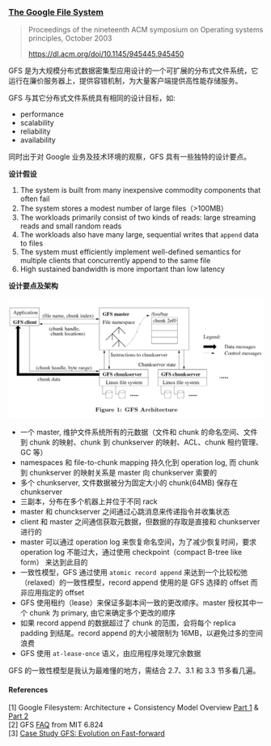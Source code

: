 ### [The Google File System](https://static.googleusercontent.com/media/research.google.com/en//archive/gfs-sosp2003.pdf)

> Proceedings of the nineteenth ACM symposium on Operating systems principles, October 2003
>
> https://dl.acm.org/doi/10.1145/945445.945450

GFS 是为大规模分布式数据密集型应用设计的一个可扩展的分布式文件系统，它运行在廉价服务器上，提供容错机制，为大量客户端提供高性能存储服务。

GFS 与其它分布式文件系统具有相同的设计目标，如:

- performance
- scalability
- reliability
- availability

同时出于对 Google 业务及技术环境的观察，GFS 具有一些独特的设计要点。

**设计假设**

1. The system is built from many inexpensive commodity components that often fail
2. The system stores a modest number of large files（>100MB）
3. The workloads primarily consist of two kinds of reads: large streaming reads and small random reads
4. The workloads also have many large, sequential writes that `append` data to files
5. The system must efficiently implement well-defined semantics for multiple clients that concurrently append to the same file
6. High sustained bandwidth is more important than low latency

**设计要点及架构**

![GFS Architecture](../assets/images/gfs_architecture.jpg)

- 一个 master, 维护文件系统所有的元数据（文件和 chunk 的命名空间、文件到 chunk 的映射、chunk 到 chunkserver 的映射、ACL、chunk 租约管理、GC 等）
- namespaces 和 file-to-chunk mapping 持久化到 operation log, 而 chunk 到 chunkserver 的映射关系是 master 向 chunkserver 索要的
- 多个 chunkserver, 文件数据被分为固定大小的 chunk(64MB) 保存在 chunkserver
- 三副本，分布在多个机器上并位于不同 rack
- master 和 chunckserver 之间通过心跳消息来传递指令并收集状态
- client 和 master 之间通信获取元数据，但数据的存取是直接和 chunkserver 进行的
- master 可以通过 operation log 来恢复命名空间，为了减少恢复时间，要求 operation log 不能过大，通过使用 checkpoint（compact B-tree like form） 来达到此目的
- 一致性模型，GFS 通过使用 `atomic record append` 来达到一个比较松弛（relaxed）的一致性模型，record append 使用的是 GFS 选择的 offset 而非应用指定的 offset
- GFS 使用租约（lease）来保证多副本间一致的更改顺序。master 授权其中一个 chunk 为 primary, 由它来确定多个更改的顺序
- 如果 record append 的数据超过了 chunk 的范围，会将每个 replica padding 到结尾。record append 的大小被限制为 16MB，以避免过多的空间浪费
- GFS 使用 `at-lease-once` 语义，由应用程序处理冗余数据

GFS 的一致性模型是我认为最难懂的地方，需结合 2.7、3.1 和 3.3 节多看几遍。

#### References

[1] Google Filesystem: Architecture + Consistency Model Overview [Part 1](https://www.youtube.com/watch?v=64ioICo0YBo) & [Part 2](https://www.youtube.com/watch?v=kVY_3CNPjhk)<br>
[2] GFS [FAQ](http://nil.lcs.mit.edu/6.824/2020/papers/gfs-faq.txt) from MIT 6.824<br>
[3] [Case Study GFS: Evolution on Fast-forward](../assets/pdfs/1594204.1594206.pdf)
